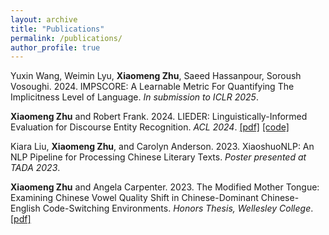 ```yaml
---
layout: archive
title: "Publications"
permalink: /publications/
author_profile: true
---
```


Yuxin Wang, Weimin Lyu, **Xiaomeng Zhu**, Saeed Hassanpour, Soroush Vosoughi. 2024. IMPSCORE: A Learnable Metric For Quantifying The
Implicitness Level of Language. *In submission to ICLR 2025*.

**Xiaomeng Zhu** and Robert Frank. 2024. LIEDER: Linguistically-Informed Evaluation for Discourse Entity Recognition. *ACL 2024*. [[pdf]](https://arxiv.org/abs/2403.06301) [[code]](https://github.com/xiaomeng-zhu/LIEDER)

Kiara Liu, **Xiaomeng Zhu**, and Carolyn Anderson. 2023. XiaoshuoNLP: An NLP Pipeline for Processing Chinese Literary Texts. *Poster presented at TADA 2023*.

**Xiaomeng Zhu** and Angela Carpenter. 2023. The Modified Mother Tongue: Examining Chinese Vowel Quality Shift in Chinese-Dominant Chinese-English Code-Switching Environments. *Honors Thesis, Wellesley College*. [[pdf]](https://repository.wellesley.edu/object/ir2040)


